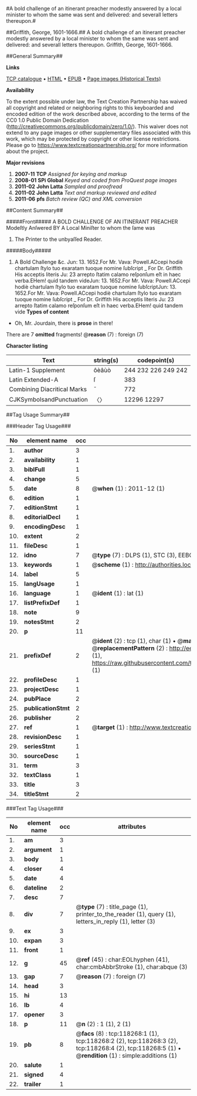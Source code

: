 #A bold challenge of an itinerant preacher modestly answered by a local minister to whom the same was sent and delivered: and severall letters thereupon.#

##Griffith, George, 1601-1666.##
A bold challenge of an itinerant preacher modestly answered by a local minister to whom the same was sent and delivered: and severall letters thereupon.
Griffith, George, 1601-1666.

##General Summary##

**Links**

[TCP catalogue](http://www.ota.ox.ac.uk/tcp/)  • 
[HTML](http://tei.it.ox.ac.uk/tcp/Texts-HTML/free/A85/A85697.html)  • 
[EPUB](http://tei.it.ox.ac.uk/tcp/Texts-EPUB/free/A85/A85697.epub) • 
[Page images (Historical Texts)](https://historicaltexts.jisc.ac.uk/eebo-99866009e)

**Availability**

To the extent possible under law, the Text Creation Partnership has waived all copyright and related or neighboring rights to this keyboarded and encoded edition of the work described above, according to the terms of the CC0 1.0 Public Domain Dedication (http://creativecommons.org/publicdomain/zero/1.0/). This waiver does not extend to any page images or other supplementary files associated with this work, which may be protected by copyright or other license restrictions. Please go to https://www.textcreationpartnership.org/ for more information about the project.

**Major revisions**

1. __2007-11__ __TCP__ *Assigned for keying and markup*
1. __2008-01__ __SPi Global__ *Keyed and coded from ProQuest page images*
1. __2011-02__ __John Latta__ *Sampled and proofread*
1. __2011-02__ __John Latta__ *Text and markup reviewed and edited*
1. __2011-06__ __pfs__ *Batch review (QC) and XML conversion*

##Content Summary##

#####Front#####
A BOLD CHALLENGE OF AN ITINERANT PREACHER Modeſtly Anſwered BY A Local Miniſter to whom the ſame was
1. The Printer to the unbyaſſed Reader.

#####Body#####

1. A Bold Challenge &c.
Jun: 13. 1652.For Mr. Vava: Powell.ACcepi hodiè chartulam ſtylo tuo exaratam tuoque nomine ſubſcript
    _ For Dr. Griffith
His acceptis literis Ju: 23 arrepto ſtatim calamo reſponſum eſt in haec verba.EHem! quid tandem videJun: 13. 1652.For Mr. Vava: Powell.ACcepi hodiè chartulam ſtylo tuo exaratam tuoque nomine ſubſcriptJun: 13. 1652.For Mr. Vava: Powell.ACcepi hodiè chartulam ſtylo tuo exaratam tuoque nomine ſubſcript
    _ For Dr. Griffith
His acceptis literis Ju: 23 arrepto ſtatim calamo reſponſum eſt in haec verba.EHem! quid tandem vide
**Types of content**

  * Oh, Mr. Jourdain, there is **prose** in there!

There are 7 **omitted** fragments! 
 @__reason__ (7) : foreign (7)

**Character listing**


|Text|string(s)|codepoint(s)|
|---|---|---|
|Latin-1 Supplement|ôèâùò|244 232 226 249 242|
|Latin Extended-A|ſ|383|
|Combining             Diacritical Marks|̄|772|
|CJKSymbolsandPunctuation|〈〉|12296 12297|

##Tag Usage Summary##

###Header Tag Usage###

|No|element name|occ|attributes|
|---|---|---|---|
|1.|__author__|3||
|2.|__availability__|1||
|3.|__biblFull__|1||
|4.|__change__|5||
|5.|__date__|8| @__when__ (1) : 2011-12 (1)|
|6.|__edition__|1||
|7.|__editionStmt__|1||
|8.|__editorialDecl__|1||
|9.|__encodingDesc__|1||
|10.|__extent__|2||
|11.|__fileDesc__|1||
|12.|__idno__|7| @__type__ (7) : DLPS (1), STC (3), EEBO-CITATION (1), PROQUEST (1), VID (1)|
|13.|__keywords__|1| @__scheme__ (1) : http://authorities.loc.gov/ (1)|
|14.|__label__|5||
|15.|__langUsage__|1||
|16.|__language__|1| @__ident__ (1) : lat (1)|
|17.|__listPrefixDef__|1||
|18.|__note__|9||
|19.|__notesStmt__|2||
|20.|__p__|11||
|21.|__prefixDef__|2| @__ident__ (2) : tcp (1), char (1)  •  @__matchPattern__ (2) : ([0-9\-]+):([0-9IVX]+) (1), (.+) (1)  •  @__replacementPattern__ (2) : http://eebo.chadwyck.com/downloadtiff?vid=$1&page=$2 (1), https://raw.githubusercontent.com/textcreationpartnership/Texts/master/tcpchars.xml#$1 (1)|
|22.|__profileDesc__|1||
|23.|__projectDesc__|1||
|24.|__pubPlace__|2||
|25.|__publicationStmt__|2||
|26.|__publisher__|2||
|27.|__ref__|1| @__target__ (1) : http://www.textcreationpartnership.org/docs/. (1)|
|28.|__revisionDesc__|1||
|29.|__seriesStmt__|1||
|30.|__sourceDesc__|1||
|31.|__term__|3||
|32.|__textClass__|1||
|33.|__title__|3||
|34.|__titleStmt__|2||


###Text Tag Usage###

|No|element name|occ|attributes|
|---|---|---|---|
|1.|__am__|3||
|2.|__argument__|1||
|3.|__body__|1||
|4.|__closer__|4||
|5.|__date__|4||
|6.|__dateline__|2||
|7.|__desc__|7||
|8.|__div__|7| @__type__ (7) : title_page (1), printer_to_the_reader (1), query (1), letters_in_reply (1), letter (3)|
|9.|__ex__|3||
|10.|__expan__|3||
|11.|__front__|1||
|12.|__g__|45| @__ref__ (45) : char:EOLhyphen (41), char:cmbAbbrStroke (1), char:abque (3)|
|13.|__gap__|7| @__reason__ (7) : foreign (7)|
|14.|__head__|3||
|15.|__hi__|13||
|16.|__lb__|4||
|17.|__opener__|3||
|18.|__p__|11| @__n__ (2) : 1 (1), 2 (1)|
|19.|__pb__|8| @__facs__ (8) : tcp:118268:1 (1), tcp:118268:2 (2), tcp:118268:3 (2), tcp:118268:4 (2), tcp:118268:5 (1)  •  @__rendition__ (1) : simple:additions (1)|
|20.|__salute__|1||
|21.|__signed__|4||
|22.|__trailer__|1||
